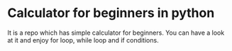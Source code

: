 # Calculator for beginners in python
It is a repo which has simple calculator for beginners. 
You can have a look at it and enjoy for loop, while loop and if conditions. 
